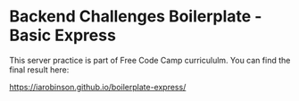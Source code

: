 # Backend Challenges Boilerplate - Basic Express

This server practice is part of Free Code Camp curricululm. You can find the final result here:

https://iarobinson.github.io/boilerplate-express/